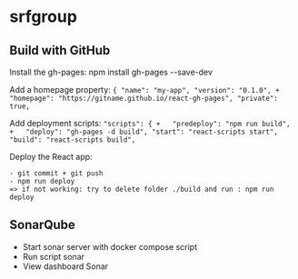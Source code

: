 # srfgroup

## Build with GitHub

Install the gh-pages: npm install gh-pages --save-dev

Add a homepage property: `{
                           "name": "my-app",
                           "version": "0.1.0",
                         + "homepage": "https://gitname.github.io/react-gh-pages",
                           "private": true,`
   

Add deployment scripts: `"scripts": {
                        +   "predeploy": "npm run build",
                        +   "deploy": "gh-pages -d build",
                            "start": "react-scripts start",
                            "build": "react-scripts build",`
                            
Deploy the React app: 

    - git commit + git push
    - npm run deploy
    => if not working: try to delete folder ./build and run : npm run deploy
    
    
## SonarQube
- Start sonar server with docker compose script
- Run script sonar
- View dashboard Sonar